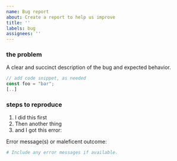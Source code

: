 ```yaml
---
name: Bug report
about: Create a report to help us improve
title: ''
labels: bug
assignees: ''
---
```


### the problem

A clear and succinct description of the bug and expected behavior.

```typescript
// add code snippet, as needed
const foo = "bar";
[..]
```

### steps to reproduce

1. I did this first
2. Then another thing
3. and I got this error:

Error message(s) or maleficent outcome:

```bash
# Include any error messages if available.
```
